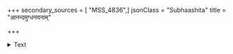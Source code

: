 +++
secondary_sources = [ "MSS_4836",]
jsonClass = "Subhaashita"
title = "आनन्दमुग्धनयनाम्"

+++

<details><summary>Text</summary>

आनन्दमुग्धनयनां श्रियमङ्कभित्तौ बिभ्रत् पुनातु भवतो भगवान् नृसिंहः।  
यस्यावलोकनविलासवशादिवासीद् उत्सन्नलाञ्छनमृगः कमलामुखेन्दुः॥
</details>
